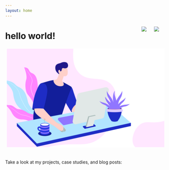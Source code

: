 ```yaml
---
layout: home
---
```

<a href="https://twitter.com/dawesinho">
    <img src="https://cdn-icons-png.flaticon.com/512/733/733579.png"
        style="max-width: 1.5rem; min-width: .25rem; padding: .5rem; margin: .25rem;" 
        align="right">
</a>

<a href="https://github.com/dawesry">
    <img src="https://cdn-icons-png.flaticon.com/512/733/733553.png"
        style="max-width: 1.5rem; min-width: .25rem; padding: .5rem; margin: .25rem;" 
        align="right">
</a>

<h1>hello world!</h1>

<center>
<img style="max-height: fit-content; padding:5px;" src="src/illustration-A7PK3R5BNE.png">
</center><br>

Take a look at my projects, case studies, and blog posts:
